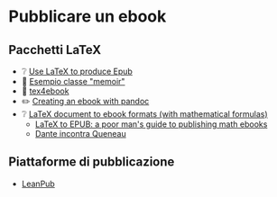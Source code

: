 # Pubblicare un ebook

## Pacchetti LaTeX

- ❔ [Use LaTeX to produce Epub](https://tex.stackexchange.com/questions/1551/)
- 🍃 [Esempio classe "memoir"](https://www.overleaf.com/latex/templates/latex-epub-slash-ebook-template/csjgmvzppmcr)
- 📄 [tex4ebook](http://texdoc.net/texmf-dist/doc/support/tex4ebook/tex4ebook-doc.pdf)
- ✏️ [Creating an ebook with pandoc](https://pandoc.org/epub.html)
- ❔ [LaTeX document to ebook formats (with mathematical formulas)](https://tex.stackexchange.com/questions/16569/)
	- [LaTeX to EPUB: a poor man's guide to publishing math ebooks](https://www.albertopettarin.it/pubb/misc/PettarinEbookcamp11.pdf)
	- [Dante incontra Queneau](https://www.albertopettarin.it/pubb/misc/PettarinEbookcamp12.pdf)

## Piattaforme di pubblicazione

- [LeanPub](https://leanpub.com/)
